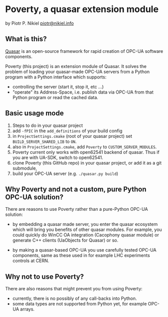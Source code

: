 Poverty, a quasar extension module
==================================

by Piotr P. Nikiel <piotr@nikiel.info>

What is this?
-------------

[Quasar](https://github.com/quasar-team/quasar) is an open-source framework for rapid creation
of OPC-UA software components.

Poverty (this project) is an extension module of Quasar. 
It solves the problem of loading your quasar-made OPC-UA servers from a Python program with
a Python interface which supports:

* controlling the server (start it, stop it, etc ...)
* "operate" its Address-Space, i.e. publish data via OPC-UA from that Python program or read the
cached data.

Basic usage mode
----------------

1. Steps to do in your quasar project
  1. add `-fPIC` in the `add_definitions` of your build config
  1. in `ProjectSettings.cmake` (root of your quasar project) set `BUILD_SERVER_SHARED_LIB` to `ON`.
  1. also in `ProjectSettings.cmake`, add `Poverty` to `CUSTOM_SERVER_MODULES`.
  1. Poverty current only works with open62541 backend of quasar. Thus if you are with UA-SDK, switch to open62541.
1. clone Poverty (this GitHub repo) in your quasar project, or add it as a git submodule,
1. build your OPC-UA server (e.g. `./quasar.py build`)


Why Poverty and not a custom, pure Python OPC-UA solution?
----------------------------------------------------------

There are reasons to use Poverty rather than a pure-Python OPC-UA solution:

* by embedding a quasar made server, you enter the quasar ecosystem which will bring you benefits of
other quasar modules. For example, you could quickly do WinCC OA integration (Cacophony quasar module)
or generate C++ clients (UaObjects for Quasar) or so.

* by making a quasar-based OPC-UA you use carefully tested OPC-UA components, same as these used
in for example LHC experiments controls at CERN.

Why not to use Poverty?
-----------------------

There are also reasons that might prevent you from using Poverty:

* currently, there is no possibly of any call-backs into Python.
* some data types are not supported from Python yet, for example OPC-UA arrays.
